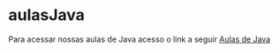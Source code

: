 # aulasJava
Para acessar nossas aulas de Java acesso o link a seguir
[Aulas de Java](aulasJava.html)
